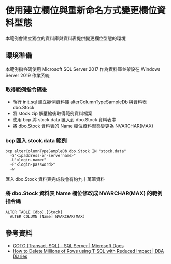 # 使用建立欄位與重新命名方式變更欄位資料型態

本範例會建立獨立的資料庫與資料表提供變更欄位型態的環境

## 環境準備

本範例指令碼使用 Microsoft SQL Server 2017 作為資料庫並架設在 Windows Server 2019 作業系統

### 取得範例指令碼後

- 執行 init.sql 建立範例資料庫 alterColumnTypeSampleDb 與資料表 dbo.Stock
- 將 stock.zip 解壓縮後取得範例資料檔案
- 使用 bcp 將 stock.data 匯入到 dbo.Stock 資料表中
- 將 dbo.Stock 資料表的 Name 欄位資料型態變更為 NVARCHAR(MAX)

### bcp 匯入 stock.data 範例

```
bcp alterColumnTypeSampleDb.dbo.Stock IN "stock.data"
  -S"<ipaddress-or-servername>"
  -U"<login-name>"
  -P"<login-password>"
  -w
```

匯入 dbo.Stock 資料表完成後會有約九十萬筆資料

### 將 dbo.Stock 資料表 Name 欄位修改成 NVARCHAR(MAX) 的範例指令碼

```
ALTER TABLE [dbo].[Stock]
  ALTER COLUMN [Name] NVARCHAR(MAX)
```

## 參考資料

- [GOTO (Transact-SQL) - SQL Server | Microsoft Docs](https://docs.microsoft.com/en-us/sql/t-sql/language-elements/goto-transact-sql)
- [How to Delete Millions of Rows using T-SQL with Reduced Impact | DBA Diaries](http://dbadiaries.com/how-to-delete-millions-of-rows-using-t-sql-with-reduced-impact/)
